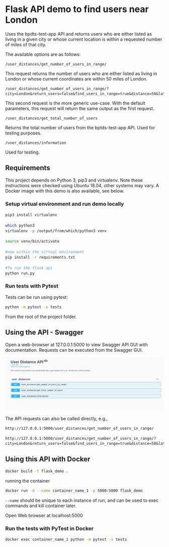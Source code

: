 # Flask API demo to find users near London

Uses the bpdts-test-app API and returns users who are either listed as living in a given city or whose current location is within a requested number of miles of that city.

The available options are as follows:

```http
/user_distances/get_number_of_users_in_range/
```
This request returns the number of users who are either listed as living in London or whose current coordinates are within 50 miles of London. 

```http
/user_distances/get_number_of_users_in_range/?city=London&return_users=false&find_users_in_range=true&distance=50&latitude=51.506&longitude=-0.1272
```

This second request is the more generic use-case. With the default parameters, this request will return the same output as the first request.

```http
/user_distances/get_total_number_of_users
```

Returns the total number of users from the bptds-test-app API. Used for testing purposes.

```http
/user_distances/information
```
Used for testing.

## Requirements

This project depends on Python 3, pip3 and virtualenv. Note these instructions were checked using Ubuntu 18.04, other systems may vary. A Docker image with this demo is also available, see below.

### Setup virtual environment and run demo locally

```bash
pip3 install virtualenv

which python3
virtualenv -p /output/from/which/python3 venv

source venv/bin/activate

#now within the virtual environment
pip install -r requirements.txt

#To run the flask api
python run.py

```

### Run tests with Pytest

Tests can be run using pytest: 

```bash
python -m pytest -s tests
```

From the root of the project folder. 

## Using the API - Swagger

Open a web-browser at 127.0.0.1:5000 to view Swagger API GUI with documentation. Requests can be executed from the Swagger GUI.

![Swagger API overview](./docs/swagger.png)


The API requests can also be called directly, e.g.,

```http
http://127.0.0.1:5000/user_distances/get_number_of_users_in_range/

http://127.0.0.1:5000/user_distances/get_number_of_users_in_range/?city=London&return_users=false&find_users_in_range=true&distance=50&latitude=51.506&longitude=-0.1272

```

## Using this API with Docker

```bash
docker build -t flask_demo .
```

running the container

```bash
docker run -d --name container_name_1 -p 5000:5000 flask_demo
```

`--name` should be unique to each instance of run, and can be used to exec commands and kill container later.

Open Web browser at localhost:5000

### Run the tests with PyTest in Docker

```bash
docker exec container_name_1 python -m pytest -s tests
```


